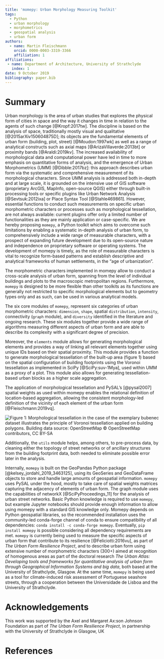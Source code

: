 ```yaml
---
title: 'momepy: Urban Morphology Measuring Toolkit'
tags:
  - Python
  - urban morphology
  - morphometrics
  - geospatial analysis
  - urban form
authors:
  - name: Martin Fleischmann
    orcid: 0000-0003-3319-3366
    affiliation: 1
affiliations:
 - name: Department of Architecture, University of Strathclyde
   index: 1
date: 9 October 2019
bibliography: paper.bib
---
```


# Summary

Urban morphology is the area of urban studies that explores the physical form of cities in space and the way it changes in time in relation to the agents of such change [@Kropf:2017tw]. The discipline is based on the analysis of space, traditionally mostly visual and qualitative [@2015arXiv150604875D]; its objects are the fundamental elements of urban form (building, plot, street) [@Moudon:1997wk] as well as a range of analytical constructs such as axial maps [@ArizaVillaverde:2013bt] or proximity bands [@Araldi:2019kv]. The increased availability of morphological data and computational power have led in time to more emphasis on quantitative forms of analysis, and the emergence of Urban Morphometrics (UMM) [@Dibble:2017bz]: this approach describes urban form via the systematic and comprehensive measurement of its morphological characters. Since UMM analysis is addressed both in-depth and at large scale, it is grounded on the intensive use of GIS software (proprietary ArcGIS, MapInfo, open-source QGIS) either through built-in processing tools or specific plugins like Urban Network Analysis [@Sevtsuk:2012ixa] or Place Syntax Tool [@Stahle469861]. However, essential functions to conduct such measurements on specific urban morphometric characters or processes such as morphological tessellation, are not always available: current plugins offer only a limited number of functionalities as they are mainly application or case-specific. We are hereby proposing ``momepy``, a Python toolkit which aims to overcome such limitations by enabling a systematic in-depth analysis of urban form, to comprehensively include a wide range of measurable characters, with a prospect of expanding future development due to its open-source nature and independence on proprietary software or operating systems. The development of momepy is timely, as the role of measurable characters is vital to recognize form-based patterns and establish descriptive and analytical frameworks of human settlements, in the “age of urbanization”.

The morphometric characters implemented in momepy allow to conduct a cross-scale analysis of urban form, spanning from the level of individual buildings and plots to the macroscopic metropolitan regions. Furthermore, ``momepy`` is designed to be more flexible than other toolkits as its functions are generally not restricted to specific morphological elements but to geometry types only and as such, can be used in various analytical models.

The six core modules of ``momepy``, represent six categories of urban morphometric characters: ``dimension``, ``shape``, spatial ``distribution``, ``intensity``, connectivity (``graph`` module), and ``diversity`` identified in the literature and ongoing research. These six modules together provide a wide range of algorithms measuring different aspects of urban form and are able to describe its complexity with a significant degree of precision.

Moreover, the ``elements`` module allows for generating morphological elements and provides a way of linking all relevant elements together using unique IDs based on their spatial proximity. This module provides a function to generate morphological tessellation of the built-up area (figure 1) based on the spatial configuration of building footprints using the Voronoi tessellation as implemented in SciPy [@SciPy:suv-1Mya], used within UMM as a proxy of a plot. This module also allows for generating tessellation-based urban blocks as a higher scale aggregation.

The application of morphological tessellation and PySAL’s [@pysal2007] spatial weights as used within momepy enables the relational definition of location-based aggregation, allowing the consistent morphology-led definition of the vicinity of each element of the urban form [@Fleischmann:2019vq].  

![Figure 1: Morphological tessellation in the case of the exemplary bubenec dataset illustrates the principle of Voronoi tessellation applied on building polygons. Building data source: OpenStreetMap © OpenStreetMap contributors, CC BY-SA](figure1.png)

Additionally, the ``utils`` module helps, among others, to pre-process data, by cleaning either the topology of street networks or of ancillary structures from the building footprint data, both needed to eliminate possible error later in the analysis.

Internally, ``momepy`` is built on the GeoPandas Python package [@kelsey_jordahl_2019_3463125], using its GeoSeries and GeoDataFrame objects to store and handle large amounts of geospatial information. ``momepy`` uses PySAL under the hood, mostly to take care of spatial weights matrices capturing the adjacency of elements of urban form. The graph module uses the capabilities of networkX [@SciPyProceedings_11] for the analysis of urban street networks. Basic Python knowledge is required to use ``momepy``, but example Jupyter notebooks should provide enough information to allow using momepy with a standard GIS knowledge only.
Momepy depends on Python geospatial libraries, so the recommended installation uses the community-led conda-forge channel of conda to ensure compatibility of all dependencies: ``conda install -c conda-forge momepy``. Eventually, ``pip install momepy`` is possible considering all dependency requirements are met.
``momepy``  is currently being used to measure the specific aspects of urban form that contribute to its resilience [@Feliciotti:2016vu], as part of *The Urban Form Resilience Project*, and to describe urban form using extensive number of morphometric characters (300+) aimed at recognition of homogenous areas as part of the doctoral research *The Urban Atlas: Developing tools and frameworks for quantitative analysis of urban form through Geographical Information Systems and big data*, both based at the University of Strathclyde, Glasgow. At the same time, ``momepy`` is being used as a tool for climate-induced risk assessment of Portuguese seashore streets, through a cooperation between the Universidade de Lisboa and the University of Strathclyde.

# Acknowledgements
This work was supported by the Axel and Margaret Ax:son Johnson Foundation as part of *The Urban Form Resilience Project*, in partnership with the University of Strathclyde in Glasgow, UK

# References
